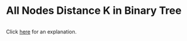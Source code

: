 # All Nodes Distance K in Binary Tree 

~~~java

~~~

Click [here](Explanation.md) for an explanation.

